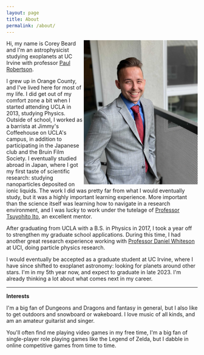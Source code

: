 ```yaml
---
layout: page
title: About
permalink: /about/
---
```


<img align="right" width="300" height="380" src="./Images/Corey.png">


Hi, my name is Corey Beard and I'm an astrophysicist studying exoplanets at UC Irvine with professor [Paul Robertson](https://faculty.sites.uci.edu/robertson/).

I grew up in Orange County, and I've lived here for most of my life. I did get out of my comfort zone a bit when I started attending UCLA in 2013, studying Physics. Outside of school, I worked as a barrista at Jimmy's Coffeehouse on UCLA's campus, in addition to participating in the Japanese club and the Bruin Film Society. I eventually studied abroad in Japan, where I got my first taste of scientific research: studying nanoparticles deposited on ionic liquids. The work I did was pretty far from what I would eventually study, but it was a highly important learning experience. More important than the science itself was learning how to navigate in a research environment, and I was lucky to work under the tutelage of [Professor Tsuyohito Ito](http://www.plasma.k.u-tokyo.ac.jp/english/index_e.html), an excellent mentor.

After graduating from UCLA with a B.S. in Physics in 2017, I took a year off to strengthen my graduate school applications. During this time, I had another great research experience working with [Professor Daniel Whiteson](https://sites.uci.edu/daniel/) at UCI, doing particle physics research.

I would eventually be accepted as a graduate student at UC Irvine, where I have since shifted to exoplanet astronomy: looking for planets around other stars. I'm in my 5th year now, and expect to graduate in late 2023. I'm already thinking a lot about what comes next in my career.

-------------------
**Interests**

I'm a big fan of Dungeons and Dragons and fantasy in general, but I also like to get outdoors and snowboard or wakeboard. I love music of all kinds, and am an amateur guitarist and singer.

You'll often find me playing video games in my free time, I'm a big fan of single-player role playing games like the Legend of Zelda, but I dabble in online competitive games from time to time.
